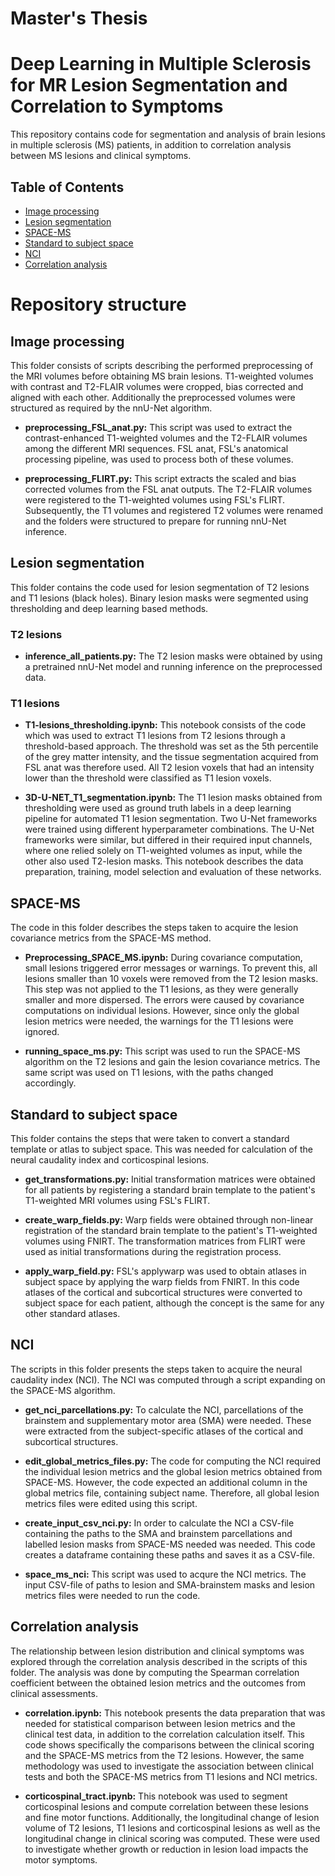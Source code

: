 # Master's Thesis
# Deep Learning in Multiple Sclerosis for MR Lesion Segmentation and Correlation to Symptoms

This repository contains code for segmentation and analysis of brain lesions in multiple sclerosis (MS) patients, in addition to correlation analysis between MS lesions and clinical symptoms.

## Table of Contents

- [Image processing](#Image-processing)
- [Lesion segmentation](#Lesion-segmentation)
- [SPACE-MS](#SPACE-MS)
- [Standard to subject space](#Standard-to-subject-space)
- [NCI](#NCI)
- [Correlation analysis](#Correlation-analysis)


# Repository structure

## Image processing

This folder consists of scripts describing the performed preprocessing of the MRI volumes before obtaining MS brain lesions. T1-weighted volumes with contrast and T2-FLAIR volumes were cropped, bias corrected and aligned with each other. Additionally the preprocessed volumes were structured as required by the nnU-Net algorithm.

- **preprocessing_FSL_anat.py:** 
This script was used to extract the contrast-enhanced T1-weighted volumes and the T2-FLAIR volumes among the different MRI sequences. FSL anat, FSL's anatomical processing pipeline, was used to process both of these volumes. 

- **preprocessing_FLIRT.py:**
This script extracts the scaled and bias corrected volumes from the FSL anat outputs. The T2-FLAIR volumes were registered to the T1-weighted volumes using FSL's FLIRT. Subsequently, the T1 volumes and registered T2 volumes were renamed and the folders were structured to prepare for running nnU-Net inference.

## Lesion segmentation

This folder contains the code used for lesion segmentation of T2 lesions and T1 lesions (black holes). Binary lesion masks were segmented using thresholding and deep learning based methods. 

### T2 lesions

- **inference_all_patients.py:**
The T2 lesion masks were obtained by using a pretrained nnU-Net model and running inference on the preprocessed data. 

### T1 lesions

- **T1-lesions_thresholding.ipynb:**
This notebook consists of the code which was used to extract T1 lesions from T2 lesions through a threshold-based approach. The threshold was set as the 5th percentile of the grey matter intensity, and the tissue segmentation acquired from FSL anat was therefore used. All T2 lesion voxels that had an intensity lower than the threshold were classified as T1 lesion voxels. 

- **3D-U-NET_T1_segmentation.ipynb:**
The T1 lesion masks obtained from thresholding were used as ground truth labels in a deep learning pipeline for automated T1 lesion segmentation. Two U-Net frameworks were trained using different hyperparameter combinations. The U-Net frameworks were similar, but differed in their required input channels, where one relied solely on T1-weighted volumes as input, while the other also used T2-lesion masks. This notebook describes the data preparation, training, model selection and evaluation of these networks.

## SPACE-MS

The code in this folder describes the steps taken to acquire the lesion covariance metrics from the SPACE-MS method. 

- **Preprocessing_SPACE_MS.ipynb:**
During covariance computation, small lesions triggered error messages or warnings. To prevent this, all lesions smaller than 10 voxels were removed from the T2 lesion masks. This step was not applied to the T1 lesions, as they were generally smaller and more dispersed. The errors were caused by covariance computations on individual lesions. However, since only the global lesion metrics were needed, the warnings for the T1 lesions were ignored.

- **running_space_ms.py:**
This script was used to run the SPACE-MS algorithm on the T2 lesions and gain the lesion covariance metrics. The same script was used on T1 lesions, with the paths changed accordingly.

## Standard to subject space

This folder contains the steps that were taken to convert a standard template or atlas to subject space. This was needed for calculation of the neural caudality index and corticospinal lesions.

- **get_transformations.py:**
Initial transformation matrices were obtained for all patients by registering a standard brain template to the patient's T1-weighted MRI volumes using FSL's FLIRT. 

- **create_warp_fields.py:**
Warp fields were obtained through non-linear registration of the standard brain template to the patient's T1-weighted volumes using FNIRT. The transformation matrices from FLIRT were used as initial transformations during the registration process. 

- **apply_warp_field.py:**
FSL's applywarp was used to obtain atlases in subject space by applying the warp fields from FNIRT. In this code atlases of the cortical and subcortical structures were converted to subject space for each patient, although the concept is the same for any other standard atlases. 

## NCI

The scripts in this folder presents the steps taken to acquire the neural caudality index (NCI). The NCI was computed through a script expanding on the SPACE-MS algorithm.

- **get_nci_parcellations.py:**
To calculate the NCI, parcellations of the brainstem and supplementary motor area (SMA) were needed. These were extracted from the subject-specific atlases of the cortical and subcortical structures. 

- **edit_global_metrics_files.py:**
The code for computing the NCI required the individual lesion metrics and the global lesion metrics obtained from SPACE-MS. However, the code expected an additional column in the global metrics file, containing subject name. Therefore, all global lesion metrics files were edited using this script.

- **create_input_csv_nci.py:**
In order to calculate the NCI a CSV-file containing the paths to the SMA and brainstem parcellations and labelled lesion masks from SPACE-MS needed was needed. This code creates a dataframe containing these paths and saves it as a CSV-file.

- **space_ms_nci:**
This script was used to acqure the NCI metrics. The input CSV-file of paths to lesion and SMA-brainstem masks and lesion metrics files were needed to run the code.

## Correlation analysis

The relationship between lesion distribution and clinical symptoms was explored through the correlation analysis described in the scripts of this folder. The analysis was done by computing the Spearman correlation coefficient between the obtained lesion metrics and the outcomes from clinical assessments.

- **correlation.ipynb:**
This notebook presents the data preparation that was needed for statistical comparison between lesion metrics and the clinical test data, in addition to the correlation calculation itself. This code shows specifically the comparisons between the clinical scoring and the SPACE-MS metrics from the T2 lesions. However, the same methodology was used to investigate the association between clinical tests and both the SPACE-MS metrics from T1 lesions and NCI metrics.

- **corticospinal_tract.ipynb:**
This notebook was used to segment corticospinal lesions and compute correlation between these lesions and fine motor functions. Additionally, the longitudinal change of lesion volume of T2 lesions, T1 lesions and corticospinal lesions as well as the longitudinal change in clinical scoring was computed. These were used to investigate whether growth or reduction in lesion load impacts the motor symptoms.

